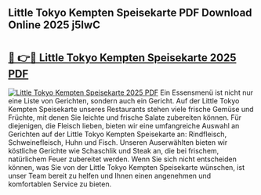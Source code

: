 ## Little Tokyo Kempten Speisekarte PDF Download Online 2025 j5lwC

# <h2><a href="http://gc68cme.nevu.top/?p=Little+Tokyo+Kempten+Speisekarte">🔗 👉🔴 Little Tokyo Kempten Speisekarte 2025 PDF</a></h2>

[![Little Tokyo Kempten Speisekarte 2025 PDF](https://i.imgur.com/dBaPXMq.png)](http://gc68cme.nevu.top/?p=Little+Tokyo+Kempten+Speisekarte)
Ein Essensmenü ist nicht nur eine Liste von Gerichten, sondern auch ein Gericht. Auf der Little Tokyo Kempten Speisekarte unseres Restaurants stehen viele frische Gemüse und Früchte, mit denen Sie leichte und frische Salate zubereiten können. Für diejenigen, die Fleisch lieben, bieten wir eine umfangreiche Auswahl an Gerichten auf der Little Tokyo Kempten Speisekarte an: Rindfleisch, Schweinefleisch, Huhn und Fisch. Unseren Auserwählten bieten wir köstliche Gerichte wie Schaschlik und Steak an, die bei frischem, natürlichem Feuer zubereitet werden. Wenn Sie sich nicht entscheiden können, was Sie von der Little Tokyo Kempten Speisekarte wünschen, ist unser Team bereit zu helfen und Ihnen einen angenehmen und komfortablen Service zu bieten.

